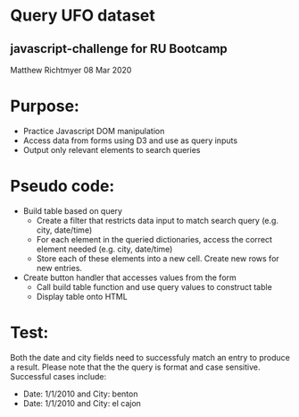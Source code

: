 # Query UFO dataset

## javascript-challenge for RU Bootcamp
Matthew Richtmyer 08 Mar 2020

# Purpose:
* Practice Javascript DOM manipulation
* Access data from forms using D3 and use as query inputs
* Output only relevant elements to search queries

# Pseudo code:
* Build table based on query
  - Create a filter that restricts data input to match search query (e.g. city, date/time)
  - For each element in the queried dictionaries, access the correct element needed (e.g. city, date/time)
  - Store each of these elements into a new cell. Create new rows for new entries.
* Create button handler that accesses values from the form
  - Call build table function and use query values to construct table
  - Display table onto HTML
    
# Test: 
Both the date and city fields need to successfuly match an entry to produce a result. Please note that the the query is format and case sensitive. Successful cases include:
- Date: 1/1/2010 and City: benton
- Date: 1/1/2010 and City: el cajon
